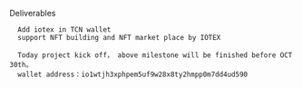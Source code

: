 
Deliverables

      Add iotex in TCN wallet    
      support NFT building and NFT market place by IOTEX
      
      Today project kick off， above milestone will be finished before OCT 30th。
      wallet address：io1wtjh3xphpem5uf9w28x8ty2hmpp0m7dd4ud590
